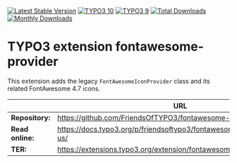 [![Latest Stable Version](https://poser.pugx.org/friendsoftypo3/fontawesome-provider/v/stable.svg)](https://extensions.typo3.org/extension/fontawesome_provider/)
[![TYPO3 10](https://img.shields.io/badge/TYPO3-12-orange.svg?style=flat-square)](https://get.typo3.org/version/12)
[![TYPO3 9](https://img.shields.io/badge/TYPO3-11-orange.svg?style=flat-square)](https://get.typo3.org/version/11)
[![Total Downloads](https://poser.pugx.org/friendsoftypo3/fontawesome-provider/d/total.svg)](https://packagist.org/packages/friendsoftypo3/fontawesome-provider)
[![Monthly Downloads](https://poser.pugx.org/friendsoftypo3/fontawesome-provider/d/monthly)](https://packagist.org/packages/friendsoftypo3/fontawesome-provider)

# TYPO3 extension fontawesome-provider

This extension adds the legacy `FontAwesomeIconProvider` class and its related FontAwesome 4.7 icons.

|                  | URL                                                                      |
|------------------|--------------------------------------------------------------------------|
| **Repository:**  | https://github.com/FriendsOfTYPO3/fontawesome-provider                   |
| **Read online:** | https://docs.typo3.org/p/friendsoftypo3/fontawesome_provider/main/en-us/ |
| **TER:**         | https://extensions.typo3.org/extension/fontawesome_provider              |
